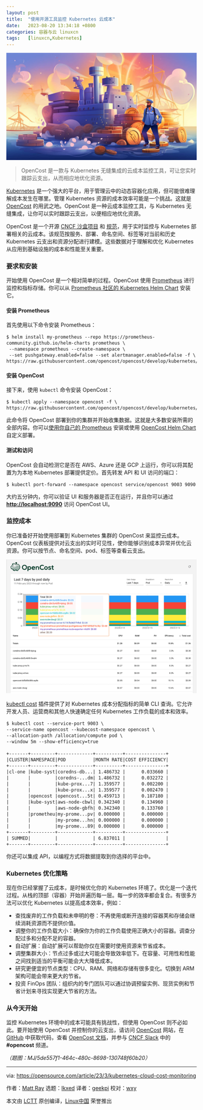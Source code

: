 ```yaml
---
layout: post
title:	"使用开源工具监控 Kubernetes 云成本"
date:	2023-08-20 13:34:18 +0800 
categories:	容器与云 linuxcn 
tags:	[linuxcn,Kubernetes]
---
```



![](/Asserts/Images/album/202308/20/133353k1bfc3vbbfco9p1z.jpg)



> 
> OpenCost 是一款与 Kubernetes 无缝集成的云成本监控工具，可让您实时跟踪云支出，从而相应地优化资源。
> 
> 
> 


[Kubernetes](https://www.redhat.com/en/topics/containers/what-is-kubernetes?intcmp=7013a000002qLH8AAM) 是一个强大的平台，用于管理云中的动态容器化应用，但可能很难理解成本发生在哪里。管理 Kubernetes 资源的成本效率可能是一个挑战。这就是 [OpenCost](https://www.opencost.io/) 的用武之地。OpenCost 是一种云成本监控工具，与 Kubernetes 无缝集成，让你可以实时跟踪云支出，以便相应地优化资源。


OpenCost 是一个开源 [CNCF 沙盒项目](https://www.cncf.io/projects/opencost/) 和 [规范](https://github.com/opencost/opencost/blob/develop/spec/opencost-specv01.md)，用于实时监控与 Kubernetes 部署相关的云成本。该规范按服务、部署、命名空间、标签等对当前和历史 Kubernetes 云支出和资源分配进行建模。这些数据对于理解和优化 Kubernetes 从应用到基础设施的成本和性能至关重要。


### 要求和安装


开始使用 OpenCost 是一个相对简单的过程。OpenCost 使用 [Prometheus](https://prometheus.io/) 进行监控和指标存储。你可以从 [Prometheus 社区的 Kubernetes Helm Chart](https://prometheus-community.github.io/helm-charts) 安装它。


#### 安装 Prometheus


首先使用以下命令安装 Prometheus：



```
$ helm install my-prometheus --repo https://prometheus-community.github.io/helm-charts prometheus \
 --namespace prometheus --create-namespace \
 --set pushgateway.enabled=false --set alertmanager.enabled=false -f \
https://raw.githubusercontent.com/opencost/opencost/develop/kubernetes/prometheus/extraScrapeConfigs.yaml

```

#### 安装 OpenCost


接下来，使用 `kubectl` 命令安装 OpenCost：



```
$ kubectl apply --namespace opencost -f \
https://raw.githubusercontent.com/opencost/opencost/develop/kubernetes/opencost.yaml

```

此命令将 OpenCost 部署到你的集群并开始收集数据。这就是大多数安装所需的全部内容。你可以[使用你自己的 Prometheus](https://www.opencost.io/docs/install#providing-your-own-prometheus) 安装或使用 [OpenCost Helm Chart](https://github.com/opencost/opencost-helm-chart/) 自定义部署。


#### 测试和访问


OpenCost 会自动检测它是否在 AWS、Azure 还是 GCP 上运行，你可以将其配置为为本地 Kubernetes 部署提供定价。首先转发 API 和 UI 访问的端口：



```
$ kubectl port-forward --namespace opencost service/opencost 9003 9090

```

大约五分钟内，你可以验证 UI 和服务器是否正在运行，并且你可以通过 **<http://localhost:9090>** 访问 OpenCost UI。


### 监控成本


你已准备好开始使用部署到 Kubernetes 集群的 OpenCost 来监控云成本。OpenCost 仪表板提供对云支出的实时可见性，使你能够识别成本异常并优化云资源。你可以按节点、命名空间、pod、标签等查看云支出。


![OpenCost monitoring console](/Asserts/Images/album/202308/20/133418rbnq4ltzxxb4v3gn.png)


[kubectl cost](https://github.com/kubecost/kubectl-cost) 插件提供了对 Kubernetes 成本分配指标的简单 CLI 查询。它允许开发人员、运营商和其他人快速确定任何 Kubernetes 工作负载的成本和效率。



```
$ kubectl cost --service-port 9003 \
--service-name opencost --kubecost-namespace opencost \
--allocation-path /allocation/compute pod \
--window 5m --show-efficiency=true

+-------+---------+-------------+----------+---------------+
|CLUSTER|NAMESPACE|POD          |MONTH RATE|COST EFFICIENCY|
+-------+---------+-------------+----------+---------------+
|cl-one |kube-syst|coredns-db...| 1.486732 |      0.033660 |
|       |         |coredns-...dm| 1.486732 |      0.032272 |
|       |         |kube-prox...7| 1.359577 |      0.002200 |
|       |         |kube-prox...x| 1.359577 |      0.002470 |
|       |opencost |opencost...5t| 0.459713 |      0.187180 |
|       |kube-syst|aws-node-cbwl| 0.342340 |      0.134960 |
|       |         |aws-node-gbfh| 0.342340 |      0.133760 |
|       |prometheu|my-prome...pv| 0.000000 |      0.000000 |
|       |         |my-prome...hn| 0.000000 |      0.000000 |
|       |         |my-prome...89| 0.000000 |      0.000000 |
+-------+---------+-------------+----------+---------------+
| SUMMED|         |             | 6.837011 |               |
+-------+---------+-------------+----------+---------------+

```

你还可以集成 API，以编程方式将数据提取到你选择的平台中。


### Kubernetes 优化策略


现在你已经掌握了云成本，是时候优化你的 Kubernetes 环境了。优化是一个迭代过程。从栈的顶部（容器）开始并遍历每一层。每一步的效率都会复合。有很多方法可以优化 Kubernetes 以提高成本效率，例如：


* 查找废弃的工作负载和未申明的卷：不再使用或断开连接的容器荚和存储会继续消耗资源而不提供价值。
* 调整你的工作负载大小：确保你为你的工作负载使用正确大小的容器。调查分配过多和分配不足的容器。
* 自动扩展：自动扩展可以帮助你仅在需要时使用资源来节省成本。
* 调整集群大小：节点过多或过大可能会导致效率低下。在容量、可用性和性能之间找到适当的平衡可能会大大降低成本。
* 研究更便宜的节点类型：CPU、RAM、网络和存储有很多变化。切换到 ARM 架构可能会带来更大的节省。
* 投资 FinOps 团队：组织内的专门团队可以通过协调预留实例、现货实例和节省计划来寻找实现更大节省的方法。


### 从今天开始


监控 Kubernetes 环境中的成本可能具有挑战性，但使用 OpenCost 则不必如此。要开始使用 OpenCost 并控制你的云支出，请访问 [OpenCost](https://opencost.io/) 网站，在 [GitHub](https://github.com/opencost) 中获取代码，查看 [OpenCost 文档](https://www.opencost.io/docs/)，并参与 [CNCF Slack](https://slack.cncf.io/) 中的 **#opencost** 频道。


*（题图：MJ/5de557f1-464c-480c-8698-130748f60b20）*




---


via: <https://opensource.com/article/23/3/kubernetes-cloud-cost-monitoring>


作者：[Matt Ray](https://opensource.com/users/mattray-0) 选题：[lkxed](https://github.com/lkxed/) 译者：[geekpi](https://github.com/geekpi) 校对：[wxy](https://github.com/wxy)


本文由 [LCTT](https://github.com/LCTT/TranslateProject) 原创编译，[Linux中国](https://linux.cn/) 荣誉推出
